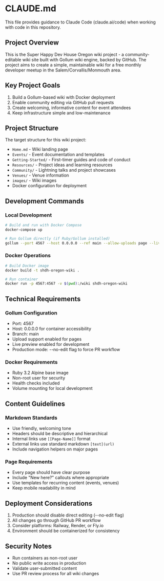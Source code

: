 # CLAUDE.md

This file provides guidance to Claude Code (claude.ai/code) when working with code in this repository.

## Project Overview

This is the Super Happy Dev House Oregon wiki project - a community-editable wiki site built with Gollum wiki engine, backed by GitHub. The project aims to create a simple, maintainable wiki for a free monthly developer meetup in the Salem/Corvallis/Monmouth area.

## Key Project Goals

1. Build a Gollum-based wiki with Docker deployment
2. Enable community editing via GitHub pull requests
3. Create welcoming, informative content for event attendees
4. Keep infrastructure simple and low-maintenance

## Project Structure

The target structure for this wiki project:
- `Home.md` - Wiki landing page
- `Events/` - Event documentation and templates
- `Getting-Started/` - First-timer guides and code of conduct
- `Resources/` - Project ideas and learning resources
- `Community/` - Lightning talks and project showcases
- `Venues/` - Venue information
- `images/` - Wiki images
- Docker configuration for deployment

## Development Commands

### Local Development
```bash
# Build and run with Docker Compose
docker-compose up

# Run Gollum directly (if Ruby/Gollum installed)
gollum --port 4567 --host 0.0.0.0 --ref main --allow-uploads page --live-preview --h1-title
```

### Docker Operations
```bash
# Build Docker image
docker build -t shdh-oregon-wiki .

# Run container
docker run -p 4567:4567 -v $(pwd):/wiki shdh-oregon-wiki
```

## Technical Requirements

### Gollum Configuration
- Port: 4567
- Host: 0.0.0.0 for container accessibility
- Branch: main
- Upload support enabled for pages
- Live preview enabled for development
- Production mode: --no-edit flag to force PR workflow

### Docker Requirements
- Ruby 3.2 Alpine base image
- Non-root user for security
- Health checks included
- Volume mounting for local development

## Content Guidelines

### Markdown Standards
- Use friendly, welcoming tone
- Headers should be descriptive and hierarchical
- Internal links use `[[Page-Name]]` format
- External links use standard markdown `[text](url)`
- Include navigation helpers on major pages

### Page Requirements
- Every page should have clear purpose
- Include "New here?" callouts where appropriate
- Use templates for recurring content (events, venues)
- Keep mobile readability in mind

## Deployment Considerations

1. Production should disable direct editing (--no-edit flag)
2. All changes go through GitHub PR workflow
3. Consider platforms: Railway, Render, or Fly.io
4. Environment should be containerized for consistency

## Security Notes

- Run containers as non-root user
- No public write access in production
- Validate user-submitted content
- Use PR review process for all wiki changes